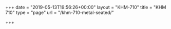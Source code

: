 +++
date = "2019-05-13T19:56:26+00:00"
layout = "KHM-710"
title = "KHM 710"
type = "page"
url = "/khm-710-metal-seated/"

+++